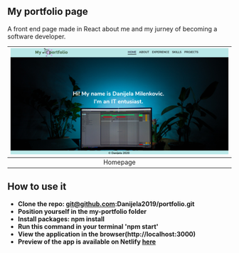 ## My portfolio page

A front end page made in React about me and my jurney of becoming a software developer. 

| ![Homepage](readme.png) |
|:---:|
| Homepage|

## How to use it 
- **Clone the repo: git@github.com:Danijela2019/portfolio.git**
- **Position yourself in the my-portfolio folder**
- **Install packages: npm install**
- **Run this command in your terminal 'npm start'**
- **View the application in the browser(http://localhost:3000)**
- **Preview of the app is available on Netlify [here](https://myporfolio2020.netlify.app/)**

